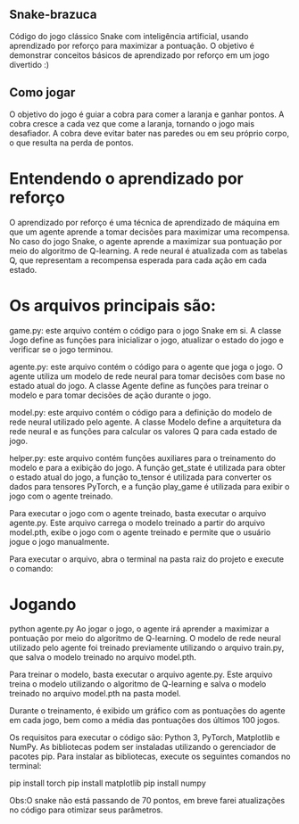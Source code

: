 ## Snake-brazuca
Código do jogo clássico Snake com inteligência artificial, usando aprendizado por reforço para maximizar a pontuação. O objetivo é demonstrar conceitos básicos de aprendizado por reforço em um jogo divertido :)

## Como jogar
O objetivo do jogo é guiar a cobra para comer a laranja e ganhar pontos. A cobra cresce a cada vez que come a laranja, tornando o jogo mais desafiador. A cobra deve evitar bater nas paredes ou em seu próprio corpo, o que resulta na perda de pontos.

# Entendendo o aprendizado por reforço
O aprendizado por reforço é uma técnica de aprendizado de máquina em que um agente aprende a tomar decisões para maximizar uma recompensa. No caso do jogo Snake, o agente aprende a maximizar sua pontuação por meio do algoritmo de Q-learning. A rede neural é atualizada com as tabelas Q, que representam a recompensa esperada para cada ação em cada estado.

# Os arquivos principais são:

game.py: este arquivo contém o código para o jogo Snake em si. A classe Jogo define as funções para inicializar o jogo, atualizar o estado do jogo e verificar se o jogo terminou.

agente.py: este arquivo contém o código para o agente que joga o jogo. O agente utiliza um modelo de rede neural para tomar decisões com base no estado atual do jogo. A classe Agente define as funções para treinar o modelo e para tomar decisões de ação durante o jogo.

model.py: este arquivo contém o código para a definição do modelo de rede neural utilizado pelo agente. A classe Modelo define a arquitetura da rede neural e as funções para calcular os valores Q para cada estado de jogo.

helper.py: este arquivo contém funções auxiliares para o treinamento do modelo e para a exibição do jogo. A função get_state é utilizada para obter o estado atual do jogo, a função to_tensor é utilizada para converter os dados para tensores PyTorch, e a função play_game é utilizada para exibir o jogo com o agente treinado.

Para executar o jogo com o agente treinado, basta executar o arquivo agente.py. Este arquivo carrega o modelo treinado a partir do arquivo model.pth, exibe o jogo com o agente treinado e permite que o usuário jogue o jogo manualmente.

Para executar o arquivo, abra o terminal na pasta raiz do projeto e execute o comando:

# Jogando  
python agente.py
Ao jogar o jogo, o agente irá aprender a maximizar a pontuação por meio do algoritmo de Q-learning. O modelo de rede neural utilizado pelo agente foi treinado previamente utilizando o arquivo train.py, que salva o modelo treinado no arquivo model.pth.

Para treinar o modelo, basta executar o arquivo agente.py. Este arquivo treina o modelo utilizando o algoritmo de Q-learning e salva o modelo treinado no arquivo model.pth na pasta model.

Durante o treinamento, é exibido um gráfico com as pontuações do agente em cada jogo, bem como a média das pontuações dos últimos 100 jogos.

Os requisitos para executar o código são: Python 3, PyTorch, Matplotlib e NumPy. As bibliotecas podem ser instaladas utilizando o gerenciador de pacotes pip. Para instalar as bibliotecas, execute os seguintes comandos no terminal:

pip install torch
pip install matplotlib
pip install numpy

Obs:O snake não está passando de 70 pontos, em breve farei atualizações no código para otimizar seus parâmetros.
